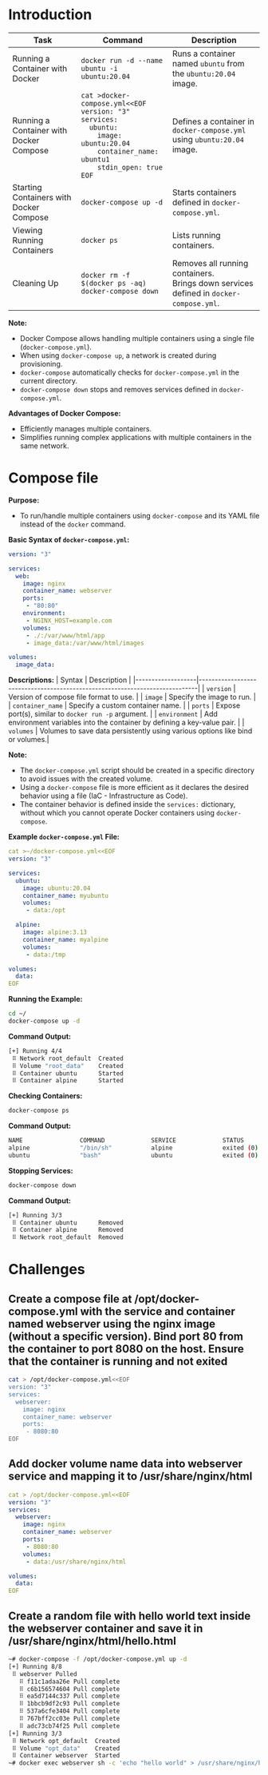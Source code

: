 # Introduction 

| Task                           | Command                                            | Description |
|--------------------------------|----------------------------------------------------|-------------|
| Running a Container with Docker| `docker run -d --name ubuntu -i ubuntu:20.04`      | Runs a container named `ubuntu` from the `ubuntu:20.04` image. |
| Running a Container with Docker Compose | `cat >docker-compose.yml<<EOF`<br>`version: "3"`<br>`services:`<br>`  ubuntu:`<br>`    image: ubuntu:20.04`<br>`    container_name: ubuntu1`<br>`    stdin_open: true`<br>`EOF` | Defines a container in `docker-compose.yml` using `ubuntu:20.04` image. |
| Starting Containers with Docker Compose | `docker-compose up -d`                          | Starts containers defined in `docker-compose.yml`. |
| Viewing Running Containers    | `docker ps`                                        | Lists running containers. |
| Cleaning Up                   | `docker rm -f $(docker ps -aq)`<br>`docker-compose down` | Removes all running containers.<br>Brings down services defined in `docker-compose.yml`. |

**Note:**
- Docker Compose allows handling multiple containers using a single file (`docker-compose.yml`).
- When using `docker-compose up`, a network is created during provisioning.
- `docker-compose` automatically checks for `docker-compose.yml` in the current directory.
- `docker-compose down` stops and removes services defined in `docker-compose.yml`.

**Advantages of Docker Compose:**
- Efficiently manages multiple containers.
- Simplifies running complex applications with multiple containers in the same network.

# Compose file 

**Purpose:**
- To run/handle multiple containers using `docker-compose` and its YAML file instead of the `docker` command.

**Basic Syntax of `docker-compose.yml`:**
```yaml
version: "3"

services:
  web:
    image: nginx
    container_name: webserver
    ports:
     - "80:80"
    environment:
     - NGINX_HOST=example.com
    volumes:
     - ./:/var/www/html/app
     - image_data:/var/www/html/images

volumes:
  image_data:
```

**Descriptions:**
| Syntax            | Description                                                                 |
|-------------------|-----------------------------------------------------------------------------|
| `version`         | Version of compose file format to use.                                      |
| `image`           | Specify the image to run.                                                   |
| `container_name`  | Specify a custom container name.                                            |
| `ports`           | Expose port(s), similar to `docker run -p` argument.                        |
| `environment`     | Add environment variables into the container by defining a key-value pair.  |
| `volumes`         | Volumes to save data persistently using various options like bind or volumes.|

**Note:**
- The `docker-compose.yml` script should be created in a specific directory to avoid issues with the created volume.
- Using a `docker-compose` file is more efficient as it declares the desired behavior using a file (IaC - Infrastructure as Code).
- The container behavior is defined inside the `services:` dictionary, without which you cannot operate Docker containers using `docker-compose`.

**Example `docker-compose.yml` File:**

```yaml
cat >~/docker-compose.yml<<EOF
version: "3"

services:
  ubuntu:
    image: ubuntu:20.04
    container_name: myubuntu
    volumes:
     - data:/opt

  alpine:
    image: alpine:3.13
    container_name: myalpine
    volumes:
     - data:/tmp

volumes:
  data:
EOF
```

**Running the Example:**

```sh
cd ~/
docker-compose up -d
```
**Command Output:**

```sh
[+] Running 4/4
 ⠿ Network root_default  Created
 ⠿ Volume "root_data"    Created
 ⠿ Container ubuntu      Started
 ⠿ Container alpine      Started  
```

**Checking Containers:**

```sh
docker-compose ps
```
**Command Output:**

```sh
NAME                COMMAND             SERVICE             STATUS              PORTS
alpine              "/bin/sh"           alpine              exited (0)          
ubuntu              "bash"              ubuntu              exited (0)
```

**Stopping Services:**

```sh
docker-compose down
```
**Command Output:**

```sh
[+] Running 3/3
 ⠿ Container ubuntu      Removed
 ⠿ Container alpine      Removed
 ⠿ Network root_default  Removed
```

# Challenges

## Create a compose file at /opt/docker-compose.yml with the service and container named webserver using the nginx image (without a specific version). Bind port 80 from the container to port 8080 on the host. Ensure that the container is running and not exited

```bash
cat > /opt/docker-compose.yml<<EOF
version: "3"
services:
  webserver:
    image: nginx
    container_name: webserver
    ports:
     - 8080:80
EOF
```

## Add docker volume name data into webserver service and mapping it to /usr/share/nginx/html

```yml
cat > /opt/docker-compose.yml<<EOF
version: "3"
services:
  webserver:
    image: nginx
    container_name: webserver
    ports:
     - 8080:80
    volumes:
     - data:/usr/share/nginx/html

volumes:
  data:
EOF
```

## Create a random file with hello world text inside the webserver container and save it in /usr/share/nginx/html/hello.html

```bash
~# docker-compose -f /opt/docker-compose.yml up -d
[+] Running 8/8
 ⠿ webserver Pulled                                                                                             9.5s
   ⠿ f11c1adaa26e Pull complete                                                                                 3.2s
   ⠿ c6b156574604 Pull complete                                                                                 7.0s
   ⠿ ea5d7144c337 Pull complete                                                                                 7.0s
   ⠿ 1bbcb9df2c93 Pull complete                                                                                 7.1s
   ⠿ 537a6cfe3404 Pull complete                                                                                 7.2s
   ⠿ 767bff2cc03e Pull complete                                                                                 7.3s
   ⠿ adc73cb74f25 Pull complete                                                                                 7.3s
[+] Running 3/3
 ⠿ Network opt_default  Created                                                                                 0.1s
 ⠿ Volume "opt_data"    Created                                                                                 0.0s
 ⠿ Container webserver  Started                                                                                 0.6s
~# docker exec webserver sh -c 'echo "hello world" > /usr/share/nginx/html/hello.html'
```